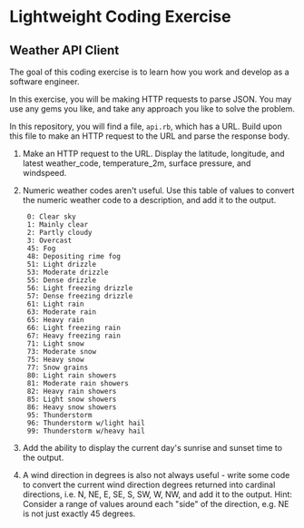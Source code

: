 # Lightweight Coding Exercise
## Weather API Client

The goal of this coding exercise is to learn how you work and develop as a software engineer.

In this exercise, you will be making HTTP requests to parse JSON. You may use any gems you like, and take any approach you like to solve the problem.

In this repository, you will find a file, `api.rb`, which has a URL. Build upon this file to make an HTTP request to the URL and parse the response body.

1. Make an HTTP request to the URL. Display the latitude, longitude, and latest weather_code, temperature_2m, surface pressure, and windspeed.

2. Numeric weather codes aren't useful. Use this table of values to convert the numeric weather code to a description, and add it to the output.

        0: Clear sky
        1: Mainly clear
        2: Partly cloudy
        3: Overcast
        45: Fog
        48: Depositing rime fog
        51: Light drizzle
        53: Moderate drizzle
        55: Dense drizzle
        56: Light freezing drizzle
        57: Dense freezing drizzle
        61: Light rain
        63: Moderate rain
        65: Heavy rain
        66: Light freezing rain
        67: Heavy freezing rain
        71: Light snow
        73: Moderate snow
        75: Heavy snow
        77: Snow grains
        80: Light rain showers
        81: Moderate rain showers
        82: Heavy rain showers
        85: Light snow showers
        86: Heavy snow showers
        95: Thunderstorm
        96: Thunderstorm w/light hail
        99: Thunderstorm w/heavy hail

3. Add the ability to display the current day's sunrise and sunset time to the output.

4. A wind direction in degrees is also not always useful - write some code to convert the current wind direction degrees returned into cardinal directions, i.e. N, NE, E, SE, S, SW, W, NW, and add it to the output.
   Hint: Consider a range of values around each "side" of the direction, e.g. NE is not just exactly 45 degrees.
